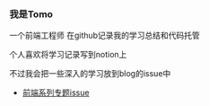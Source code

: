 ### 我是Tomo
一个前端工程师
在github记录我的学习总结和代码托管

个人喜欢将学习记录写到notion上

不过我会把一些深入的学习放到blog的issue中
- [前端系列专题issue](https://github.com/Tomoyd/blog/issues) 
